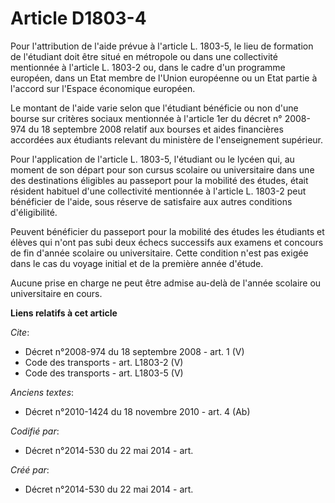 # Article D1803-4

Pour l'attribution de l'aide prévue à l'article L. 1803-5, le lieu de formation de l'étudiant doit être situé en métropole ou
dans une collectivité mentionnée à l'article L. 1803-2 ou, dans le cadre d'un programme européen, dans un Etat membre de
l'Union européenne ou un Etat partie à l'accord sur l'Espace économique européen. 

Le montant de l'aide varie selon que l'étudiant bénéficie ou non d'une bourse sur critères sociaux mentionnée à l'article 1er
du décret n° 2008-974 du 18 septembre 2008 relatif aux bourses et aides financières accordées aux étudiants relevant du
ministère de l'enseignement supérieur. 

Pour l'application de l'article L. 1803-5, l'étudiant ou le lycéen qui, au moment de son départ pour son cursus scolaire ou
universitaire dans une des destinations éligibles au passeport pour la mobilité des études, était résident habituel d'une
collectivité mentionnée à l'article L. 1803-2 peut bénéficier de l'aide, sous réserve de satisfaire aux autres conditions
d'éligibilité. 

Peuvent bénéficier du passeport pour la mobilité des études les étudiants et élèves qui n'ont pas subi deux échecs successifs
aux examens et concours de fin d'année scolaire ou universitaire. Cette condition n'est pas exigée dans le cas du voyage
initial et de la première année d'étude. 

Aucune prise en charge ne peut être admise au-delà de l'année scolaire ou universitaire en cours.

**Liens relatifs à cet article**

_Cite_:

  - Décret n°2008-974 du 18 septembre 2008 - art. 1 (V)
  - Code des transports - art. L1803-2 (V)
  - Code des transports - art. L1803-5 (V)

_Anciens textes_:

  - Décret n°2010-1424 du 18 novembre 2010 - art. 4 (Ab)

_Codifié par_:

  - Décret n°2014-530 du 22 mai 2014 - art.

_Créé par_:

  - Décret n°2014-530 du 22 mai 2014 - art.
